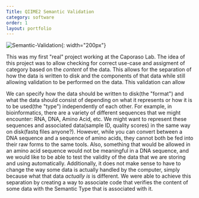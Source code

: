 ```yaml
---
Title: QIIME2 Semantic Validation
category: software
order: 1
layout: portfolio
---
```


![Semantic-Validation](https://drive.google.com/uc?id=17hpLptK4qvWhNVF-7lpdEDEgk4I46qlp){: width="200px"}

This was my first "real" project working at the Caporaso Lab. The idea of this
project was to allow checking for correct use-case and assigment of category
based on the _content_ of the data. This allows for the separation of how the
data is written to disk and the components of that data while still allowing
validation to be performed on the data. This validation can allow 

We can specify how the data should be written to disk(the "format") and what
the data should consist of depending on what it represents or how it is to be
used(the "type") independently of each other. For example, in bioinformatics,
there are a variety of different sequences that we might encounter: RNA, DNA,
Amino Acid, etc. We might want to represent these sequences and associated
data(sample ID, quality scores) in the same way on disk(fastq files anyone?).
However, while you can convert between a DNA sequence and a sequence of amino
acids, they cannot both be fed into their raw forms to the same tools. Also,
something that would be allowed in an amino acid sequence would not be
meaningful in a DNA sequence, and we would like to be able to test the
validity of the data that we are storing and using automatically.
Additionally, it does not make sense to have to change the way some data is
actually handled by the computer, simply because what that data _actually is_
is different. We were able to achieve this separation by creating a way to
associate code that verifies the content of some data with the Semantic Type
that is associated with it.
